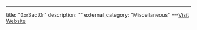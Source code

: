 ---
title: "0xr3act0r"
description: ""
external_category: "Miscellaneous"
---[Visit Website](https://github.com/0xr3act0r)

